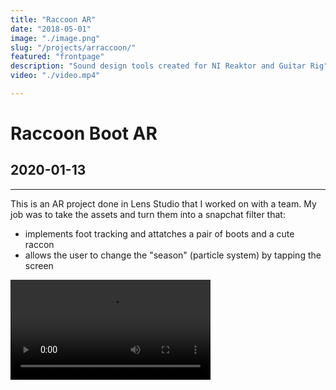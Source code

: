 ```yaml
---
title: "Raccoon AR"
date: "2018-05-01"
image: "./image.png"
slug: "/projects/arraccoon/"
featured: "frontpage"
description: "Sound design tools created for NI Reaktor and Guitar Rig"
video: "./video.mp4"

---
```



<x-container>  
       <h1>Raccoon Boot AR</h1>
          <h2>2020-01-13</h2>
<hr/>

This is an AR project done in Lens Studio that I worked on with a team. My job was to take the assets and turn them into a snapchat filter that:

- implements foot tracking and attatches a pair of boots and a cute raccon
- allows the user to change the "season" (particle system) by tapping the screen
 

</x-container>

<div class="flex justify-center">

<video width="320" controls loop>
  <source src="/raccoonar.webm" type="video/webm">
Your browser does not support the video tag.
</video>

</div>

<x-spacer/>